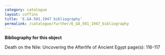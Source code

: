 ```yaml
---
category: catalogue
layout: coffins
title: 'E.GA.501.1947 bibliography'
permalink: /catalogue/further/E_GA_501_1947_bibliography
---
```


**Bibliography for this object**

Death on the Nile: Uncovering the Afterlife of Ancient Egypt page(s): 116-117




